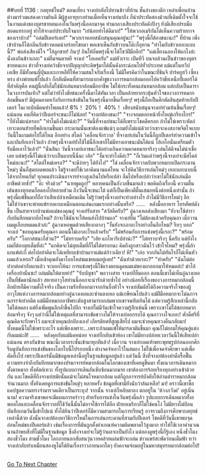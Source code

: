 ##บทที่ 1136 : กลยุทธ์ใหม่?
ตอนเที่ยง
จางเย่กลับไปทานข้าวที่บ้าน
ชั้นล่างของตึก เหล่าเพื่อนบ้านต่างมาร่วมแสดงความยินดี มีผู้สูงอายุบางท่านเมื่อเห็นจางเย่มาถึง ก็นำประทัดสองม้วนที่เดิมตั้งใจจะใช้ในงานแต่งของบุตรชายตนเองในวันพรุ่งนี้ออกมาจุด ท่ามกลางเสียงประทัดดังปังๆ ยังมีเสียงปรบมือสอดแทรกอยู่ ทำให้จางเย่ประทับใจมาก
"เย่น้อยทำได้ดีมาก!"
"ให้พวกอเมริกันได้เห็นความร้ายกาจของเราบ้าง!"
"ถล่มปีเตอร์เลย!"
"พวกเราคอยสนับสนุนคุณอยู่นะ!"
"พรุ่งนี้ก็ต้องชนะนะ!"
ที่บ้าน
เพิ่งเข้าบ้านก็ได้กลิ่นกับข้าวหอมน่าอร่อยโชยมา
พอเขาเห็นกับข้าวบนโต๊ะก็อุทาน "ทำไมกับข้าวเยอะแบบนี้?"
พ่อส่งเสียงดีใจ "ไอ้ลูกชาย! กินๆ! กินให้อิ่มพรุ่งนี้จะได้โชว์ฝีมืออีก!"
"แม่เลี้ยงฉลองให้แกไงล่ะ นั่งลงกินข้าวเถอะ" แม่ยิ้มจนตาหยี
จางเย่ "โอเคครับ"
แม่หัวเราะ เปิดทีวี บนจอล้วนเป็นข่าวของบุตรชายตนเอง
ข่าวที่จางเย่คว้าชัยจากปัญญาประดิษฐ์มาได้นั้นดังกระฉ่อนไปทั่วประเทศ แม้แต่ในทวีปเอเชีย ก็มีทั้งคนญี่ปุ่นและเกาหลีที่ให้ความสนใจกับเรื่องนี้ ไม่มีใครคิดว่าในขณะที่ชินจิ ปาร์คยูฮวี เซี่ยงหรง ต่างพ่ายแพ้ไปแล้ว ก็กลับมีคนที่สามารถแบกค้ำชูธงวงการหมากล้อมออกไปคว้าชัยเหนือปีเตอร์ได้ ที่สำคัญคือ คนผู้นี้กลับไม่ใช่นักเล่นหมากล้อมมืออาชีพ ไม่ใช่กระทั่งคนเล่นหมากล้อม แต่กลับเป็นดาราในวงการบันเทิง? แต่ไม่ว่ายังไงชัยชนะครั้งนี้มาได้ทันเวลา เป็นคล้ายยากระตุ้นหัวใจของวงการหมากล้อมขึ้นมา!
มีผู้คนคาดหวังกับการแข่งขันในวันพรุ่งนี้มากขึ้นเรื่อยๆ!
พรุ่งนี้ถือเป็นศึกตัดสินสุดท้ายกับปีเตอร์ ในเวยป๋อมีคนทำโพลแล้ว!
8%！
20%！
40%！
เสียงสนับสนุนจางเย่ท่วมท้นขึ้นเรื่อยๆ!
แน่นอน คนที่คิดว่าปีเตอร์จะชนะก็ไม่น้อย!
"จางเย่ต้องชนะ!"
"จางจอมตอกหน้ายิ่งใหญ่เกรียงไกร!"
"ก็ยังไม่แน่หรอก"
"ทำไมถึงไม่แน่ล่ะ?"
"วันนี้ที่จางเย่ชนะได้ก็เพราะโชคดีหรอก ถ้าไม่ใช่เพราะหัตถ์เทวะตอนท้ายที่พลิกเกมขึ้นมา กระดานนั้นเขาต้องแพ้แน่ๆ แถมยังไม่แน่ด้วยว่าเขาจะคงสภาพจิตใจแบบวันนี้ในเกมต่อไปได้ไหม อีกอย่าง สไตล์ 'เคลื่อนจักรวาล' ที่จางเย่เล่นในวันนี้ก็ถูกปีเตอร์ทำความเข้าใจและบันทึกเอาไว้แล้ว ถ้าพรุ่งนี้จางเย่ยังใช้ไม้นี้อีกเขาก็ไม่มีทางเอาชนะมันได้แน่ ไอ้เอไอนั่นเตรียมตัวรับมือเอาไว้แล้ว!"
"นั่นสินะ วันนี้จางเย่เอาชนะได้อย่างเกินความคาดหมายจริงๆ เล่นได้ดีจนไม่น่าเชื่อเลย แต่พรุ่งนี้ก็ไม่แน่ว่าจะเป็นแบบนี้นี่นะ เฮ้อ"
"งั้นจะทำไงดีล่ะ?"
"ก็เว้นแต่ว่าพรุ่งนี้จางเย่จะมีสไตล์ใหม่ละนะ!"
"สไตล์ใหม่เหรอ?"
"จะมีง่ายๆ ได้ยังไง!"
"ใช่ เคลื่อนจักรวาลกับพวกหมากเปิดกระดานใหม่ๆ นั่นก็สุดยอดพอแล้ว ไม่รู้จางเย่ใช้เวลาคิดนานแค่ไหน จะไปคิดวิธีการเล่นใหม่ๆ เยอะแยะแบบนี้ได้จากไหนกัน! ทุกคนประเมินอาจารย์จางสูงเกินไปหรือเปล่า ลืมไปหรือเปล่าว่าเขาไม่ใช่นักเล่นมืออาชีพด้วยซ้ำ!"
"อ๊ะ จริงด้วย"
"นายพูดถูก!"
หลายคนเป็นกังวลขึ้นมาแล้ว พอคิดถึงเรื่องนี้ ความตื่นเต้นของทุกคนก็ลดลงไปหลายส่วน ถึงวันนี้จะชนะได้ แต่ก็เป็นเพียงตีตื้นเสมอหนึ่งต่อหนึ่งเท่านั้น ถ้าพรุ่งนี้แพ้ขึ้นมาก็ถือว่าเสียเปล่าเหมือนเดิม ไม่รู้ว่าพรุ่งนี้จางเย่จะทำอย่างไร ถ้าไม่มีวิธีการใหม่ๆ อีก ไม่ใช่ว่าเขาจะพ่ายแพ้ราบคาบเหมือนตอนเล่นเกมแรกอย่างนั้นหรือ?
……
 
หลังมื้ออาหาร
โทรศัพท์ดังขึ้น เป็นสายจากบ้านพ่อแม่ของคุณอู๋
จางเย่รับสาย "สวัสดีครับ?"
อู๋ฉางเหอส่งเสียงมา "ยังจะใช้ตำรากับบันทึกหมากอีกไหม? ถ้าจะใช้ฉันจะให้คนส่งไปบ้านแก"
จางเย่ยิ้ม "ไม่ต้องแล้วครับคุณอา เมื่อวานผมดูเกือบหมดแล้วล่ะ"
อู๋ฉางเหอพูดด้วยเสียงกลางๆ "งั้นยังจะเอาอะไรอย่างอื่นอีกไหม? รีบๆ บอก"
จางเย่ "ขอบคุณครับคุณอา ตอนนี้ไม่เอาอะไรแล้วครับ"
"ไม่พร้อมกับการแข่งพรุ่งนี้เรอะ?"
"พร้อมครับ"
"โอกาสชนะกี่ส่วน?"
"ไม่ทราบครับ"
"เฮ้ย แกไหวรึเปล่าน่ะ?"
"ไม่ทราบจริงๆ นี่ครับ แต่ยังไงผมก็ต้องลุยเต็มที่ล่ะ"
"แกคิดจะไม่ลุยเต็มที่ก็ไม่ได้หรอกนะ คิดถึงลูกสาวฉันไว้ เข้าใจไหม? พรุ่งนี้ถ้าแกแพ้ล่ะก็ ต่อไปอย่าคิดจะได้เหยียบเข้าบ้านเราแม้แต่ก้าวเดียว! หึ!"
"เอ่อ จากกันไม่ทันไรก็ไม่เห็นหัวผมแล้วเหรอ? เมื่อเช้าคุณยังมาโอบไหล่ชมเชยผมอยู่เลย!"
"ฉันทำด้วยเรอะ?"
"ทำครับ"
"ฉันไม่ต่อปากต่อคำกับแกแล้ว จะบอกให้นะ การแข่งพรุ่งนี้ใช้แรงตอนดูดนมแม่ของแกออกมาให้หมดล่ะ! ฆ่าไอ้เครื่องบ้านั่นซะ! ถล่มมันให้ตายห่า!"
"รับบัญชา"
พอวางสาย จางเย่ก็ยิ้มออก ตอนนี้เขาไม่เห็นอู๋ฉางเหอเป็นที่ขัดตานักแล้ว สหายอาวุโสท่านนี้ออกจะน่ารักด้วยซ้ำไป อย่างน้อยก็เรื่องของวงการหมากล้อมนี้ อีกฝ่ายก็มีความตั้งใจจริง เป็นความรักที่ออกมาจากก้นบึ้งหัวใจ จางเย่สัมผัสได้ถึงความจริงใจของผู้อาวุโสแห่งวงการหมากล้อมอย่างอู๋ฉางเหอและซ่านตงเหอ แม้เกษียณไปแล้ว แม้ฝีมือหมากจะไม่ฉกาจฉกรรจ์เท่าอดีต แม้มีมือหมากอาชีพระดับสูงสามารถถล่มพวกเขาจนยับเยินได้ แต่ความรู้สึกเหล่านี้กลับไม่ได้ลดลง แต่ยิ่งเพิ่มพูนลึกล้ำขึ้นไปอีก จางเย่ไม่มีวันเข้าใจความรู้สึกเช่นนี้ เพราะเขาไม่ได้ชอบหมากล้อมจริงๆ จังๆ แต่ว่านี่ไม่ใช่เหตุผลที่สามารถขัดขวางไม่ให้จางเย่ออกรบได้
คุณอาวางใจเถอะ!
ศักดิ์ศรีที่คุณคิดจะรักษาไว้ ผมจะช่วยคุณปกป้องเอง!
เกียรติยศที่สูญเสียไป ผมจะช่วยคุณทวงคืนกลับมา!
ทั้งหมดนี้ไม่ใช่เพราะอะไร แต่เพียงเพราะ...เพราะถ้าผมแพ้ให้มารดามันขึ้นมา คุณก็ไม่ยอมให้คุณอู๋แต่งกับผมน่ะสิ!
……
 
หลังคุยกับแม่นิดหน่อย จางเย่ก็กลับเข้าห้อง เขาไม่มีทางปล่อยเวลาวันนี้ให้เสียเปล่าแน่นอน ตรงกันข้าม ขณะนี้เวลากระชั้นเข้ามาทุกทีแล้ว!
เมื่อวาน จางเย่กอดเท้าพระพุทธรูปก่อนออกศึก รีบดูบันทึกการแข่งขันของโลกใบนี้ไปรอบหนึ่ง ต่างจดจำเอาไว้ในสมอง ไม่ใช่เพื่อจดจำศึกษา แต่เพื่อคัดทิ้งไป เพราะปีเตอร์นั้นมีข้อมูลเหล่านี้อยู่ในฐานข้อมูลอยู่แล้ว แต่วันนี้ สิ่งที่จางเย่ต้องทำคือรื้อฟื้นความทรงจำถึงบันทึกหมากของปรมาจารย์หมากล้อมในโลกของเขาที่เคยดูขึ้นมา ทั้งแนวการเดินหมาก ทั้งตาหมาก ทั้งหัตถ์เทวะ ทั้งรูปแบบการเดินอันซับซ้อนมากมาย เขาต้องการร้อยเรียงทุกอย่างเข้าด้วยกัน และโชคดีที่ถึงจางเย่สมัยนั้นแม้จะไม่สนใจหมากล้อม แต่ก็ถูกอาจารย์บังคับให้อ่านตำราหมากล้อมจำนวนมาก ทั้งยังเคยดูการแข่งขันใหญ่ๆ หลายครั้ง ข้อมูลที่เขามียังนับว่าล้นเหลือ!
มา!
คราวนี้เขาซื้อแคปซูลความทรงจำมารวดเดียวเป็นกระบุง!
จากนั้น จางเย่ก็หลับตาลง ตกอยู่ใน 'ห้วงภวังค์' อยู่เนิ่นนาน!
ความจริงเขาพอจะมีแผนการคร่าวๆ สำหรับการแข่งในวันพรุ่งนี้แล้ว รูปแบบการเดินหมากทั้งอพอลโลและเคลื่อนจักรวาลที่ใช้วันนี้นั้นไม่อาจใช้การได้อีก ฝ่ายอเมริกาก็ไม่ใช่คนโง่ ไม่มีทางไม่ป้อนบันทึกเกมวันนี้เข้าไปแน่ ทั้งได้ยินว่าปีเตอร์ก็มีความสามารถในการเรียนรู้ อาจรวมถึงการศึกษากลยุทธ์เหล่านี้ด้วย ดังนั้นจางเย่ต้องหาวิธีการใหม่ในการเล่นกระดานที่สามกับปีเตอร์ โชคดีที่วันนี้เขาพบจุดอ่อนใหม่ของปีเตอร์แล้ว เช่นเรื่องการที่มันถูกตั้งค่าเกณฑ์ความผิดพลาดไว้สูงมาก ทำให้ใช้เวลาคำนวณนานถ้าพบสิ่งที่ไม่มีในฐานข้อมูล ซึ่งถึงจางเย่จะไม่รู้ว่าผลจะเป็นยังไง แต่ลองดูพรุ่งนี้ก็รู้เอง
หนึ่งชั่วโมง
สองชั่วโมง
สามชั่วโมง
โลกภายนอกสับสนวุ่นวายคล้ายแผ่นฟ้าจะถล่ม
ข่าวแพร่สะพัดว่อนเต็มฟ้า
ทว่าจางเย่กลับทำเหมือนสองหูไม่ได้ยินเรื่องราวภายนอกใดๆ ยังคงจมจ่อมอยู่ในมหาสมุทรหมากล้อมต่อไป!
 


[Go To Next Chapter]( ./237.md)